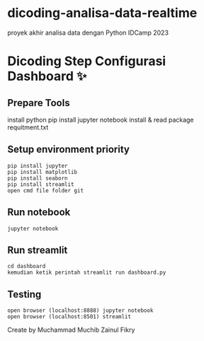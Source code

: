 # dicoding-analisa-data-realtime
proyek akhir analisa data dengan Python IDCamp 2023
# Dicoding Step Configurasi Dashboard ✨

## Prepare Tools
install python pip
install jupyter notebook
install & read package requitment.txt

## Setup environment priority
```
pip install jupyter
pip install matplotlib
pip install seaborn
pip install streamlit
open cmd file folder git
```

## Run notebook
```
jupyter notebook
```

## Run streamlit
```
cd dashboard
kemudian ketik perintah streamlit run dashboard.py
```

## Testing
```
open browser (localhost:8888) jupyter notebook
open browser (localhost:8501) streamlit
```

Create by Muchammad Muchib Zainul Fikry
